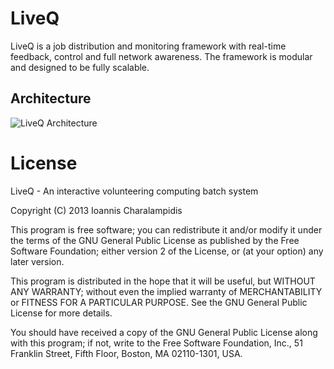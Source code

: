 
# LiveQ

LiveQ is a job distribution and monitoring framework with real-time feedback, control and full network awareness. The framework is modular and designed to be fully scalable.

## Architecture

![LiveQ Architecture](/wavesoft/LiveQ/blob/master/doc/img/architecture.png?raw=true "LiveQ Architecture")

# License

LiveQ - An interactive volunteering computing batch system

Copyright (C) 2013 Ioannis Charalampidis

This program is free software; you can redistribute it and/or
modify it under the terms of the GNU General Public License
as published by the Free Software Foundation; either version 2
of the License, or (at your option) any later version.

This program is distributed in the hope that it will be useful,
but WITHOUT ANY WARRANTY; without even the implied warranty of
MERCHANTABILITY or FITNESS FOR A PARTICULAR PURPOSE.  See the
GNU General Public License for more details.

You should have received a copy of the GNU General Public License
along with this program; if not, write to the Free Software
Foundation, Inc., 51 Franklin Street, Fifth Floor, Boston, MA  02110-1301, USA.

